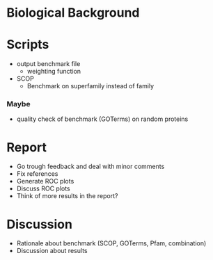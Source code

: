 # Biological Background

# Scripts
* output benchmark file
  - weighting function
* SCOP
  - Benchmark on superfamily instead of family

### Maybe

* quality check of benchmark (GOTerms) on random proteins

# Report

* Go trough feedback and deal with minor comments
* Fix references
* Generate ROC plots
* Discuss ROC plots
* Think of more results in the report?

# Discussion

* Rationale about benchmark (SCOP, GOTerms, Pfam, combination)
* Discussion about results

